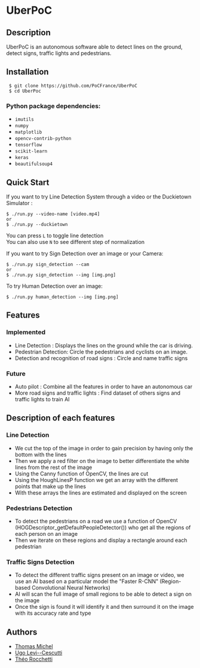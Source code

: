 # UberPoC



## Description
UberPoC is an autonomous software able to detect lines on the ground, detect signs, traffic lights and pedestrians.



## Installation

```
 $ git clone https://github.com/PoCFrance/UberPoC
 $ cd UberPoc
```

### Python package dependencies:

- `imutils`
- `numpy`
- `matplotlib`
- `opencv-contrib-python`
- `tensorflow`
- `scikit-learn`
- `keras`
- `beautifulsoup4`

## Quick Start
If you want to try Line Detection System through a video or the Duckietown Simulator :
```
$ ./run.py --video-name [video.mp4]
or
$ ./run.py --duckietown
```  
  You can press ``L`` to toggle line detection  
  You can also use ``N`` to see different step of normalization
  
If you want to try Sign Detection over an image or your Camera:
```
$ ./run.py sign_detection --cam
or
$ ./run.py sign_detection --img [img.png]
```
To try Human Detection over an image:
```
$ ./run.py human_detection --img [img.png]
```

## Features

### Implemented

- Line Detection : Displays the lines on the ground while the car is driving.
- Pedestrian Detection: Circle the pedestrians and cyclists on an image.
- Detection and recognition of road signs : Circle and name traffic signs


### Future

- Auto pilot : Combine all the features in order to have an autonomous car
- More road signs and traffic lights : Find dataset of others signs and traffic lights to train AI


## Description of each features

### Line Detection

  - We cut the top of the image in order to gain precision by having only the bottom with the lines
  - Then we apply a red filter on the image to better differentiate the white lines from the rest of the image
  - Using the Canny function of OpenCV, the lines are cut
  - Using the HoughLinesP function we get an array with the different points that make up the lines
  - With these arrays the lines are estimated and displayed on the screen

### Pedestrians Detection

- To detect the pedestrians on a road we use a function of OpenCV (HOGDescriptor_getDefaultPeopleDetector()) who get all the regions of each person on an image
- Then we iterate on these regions and display a rectangle around each pedestrian

### Traffic Signs Detection
- To detect the different traffic signs present on an image or video, we use an AI based on a particular model the "Faster R-CNN" (Region-based Convolutional Neural Networks)
- AI will scan the full image of small regions to be able to detect a sign on the image
- Once the sign is found it will identify it and then surround it on the image with its accuracy rate and type 

## Authors

 - [Thomas Michel](https://github.com/pr0m3th3usEx)
 - [Ugo Levi--Cescutti](https://github.com/ugo94490)
 - [Théo Rocchetti](https://github.com/DCMaker76)
